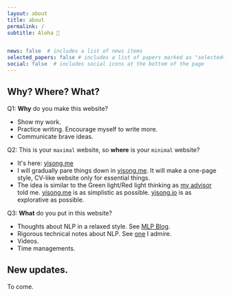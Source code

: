 ```yaml
---
layout: about
title: about
permalink: /
subtitle: Aloha 👋


news: false  # includes a list of news items
selected_papers: false # includes a list of papers marked as "selected={true}"
social: false  # includes social icons at the bottom of the page
---
```


<!-- profile:
  align: right
  image: prof_pic.jpg
  address: A -->

<!-- Write your biography here. Tell the world about yourself. Link to your favorite [subreddit](http://reddit.com). You can put a picture in, too. The code is already in, just name your picture `prof_pic.jpg` and put it in the `img/` folder.

Put your address / P.O. box / other info right below your picture. You can also disable any these elements by editing `profile` property of the YAML header of your `_pages/about.md`. Edit `_bibliography/papers.bib` and Jekyll will render your [publications page](/al-folio/publications/) automatically.

Link to your social media connections, too. This theme is set up to use [Font Awesome icons](http://fortawesome.github.io/Font-Awesome/) and [Academicons](https://jpswalsh.github.io/academicons/), like the ones below. Add your Facebook, Twitter, LinkedIn, Google Scholar, or just disable all of them. -->

## Why? Where? What?

Q1: **Why** do you make this website?
- Show my work. 
- Practice writing. Encourage myself to write more. 
- Communicate brave ideas. 

Q2: This is your `maximal` website, so **where** is your `minimal` website?
- It's here: [yisong.me](https://yisong.me)
- I will gradually pare things down in [yisong.me](https://yisong.me). It will make a one-page style, CV-like website only for essential things. 
- The idea is similar to the Green light/Red light thinking as [my advisor](https://www.comp.nus.edu.sg/~kanmy/) told me. [yisong.me](https://yisong.me) is as simplistic as possible. [yisong.io](https://yisong.io) is as explorative as possible. 

Q3: **What** do you put in this website?
- Thoughts about NLP in a relaxed style. See [MLP Blog](https://yisong.io/MLP/). 
- Rigorous technical notes about NLP. See [one](http://karlstratos.com/#notes) I admire. 
- Videos. 
- Time managements. 


## New updates.

To come. 


